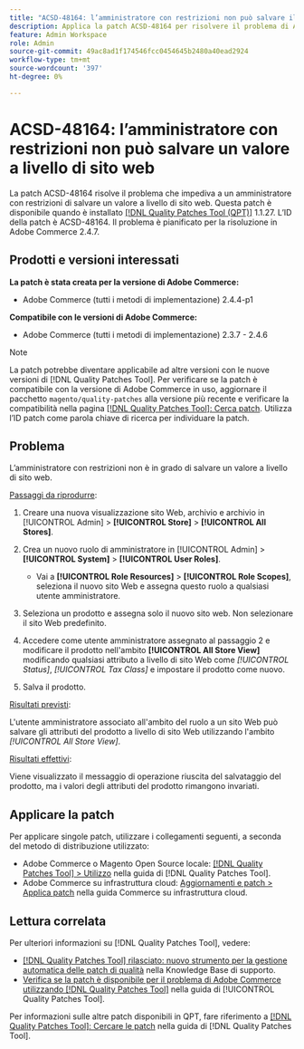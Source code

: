 ```yaml
---
title: "ACSD-48164: l’amministratore con restrizioni non può salvare il valore a livello di sito web"
description: Applica la patch ACSD-48164 per risolvere il problema di Adobe Commerce, a causa del quale un amministratore con restrizioni non può salvare un valore a livello di sito web.
feature: Admin Workspace
role: Admin
source-git-commit: 49ac8ad1f174546fcc0454645b2480a40ead2924
workflow-type: tm+mt
source-wordcount: '397'
ht-degree: 0%

---
```


# ACSD-48164: l’amministratore con restrizioni non può salvare un valore a livello di sito web

La patch ACSD-48164 risolve il problema che impediva a un amministratore con restrizioni di salvare un valore a livello di sito web. Questa patch è disponibile quando è installato [[!DNL Quality Patches Tool (QPT)]](https://experienceleague.adobe.com/en/docs/commerce-knowledge-base/kb/announcements/commerce-announcements/magento-quality-patches-released-new-tool-to-self-serve-quality-patches) 1.1.27. L’ID della patch è ACSD-48164. Il problema è pianificato per la risoluzione in Adobe Commerce 2.4.7.

## Prodotti e versioni interessati

**La patch è stata creata per la versione di Adobe Commerce:**

* Adobe Commerce (tutti i metodi di implementazione) 2.4.4-p1

**Compatibile con le versioni di Adobe Commerce:**

* Adobe Commerce (tutti i metodi di implementazione) 2.3.7 - 2.4.6

>[!NOTE]
>
>La patch potrebbe diventare applicabile ad altre versioni con le nuove versioni di [!DNL Quality Patches Tool]. Per verificare se la patch è compatibile con la versione di Adobe Commerce in uso, aggiornare il pacchetto `magento/quality-patches` alla versione più recente e verificare la compatibilità nella pagina [[!DNL Quality Patches Tool]: Cerca patch](https://experienceleague.adobe.com/tools/commerce-quality-patches/index.html). Utilizza l’ID patch come parola chiave di ricerca per individuare la patch.

## Problema

L’amministratore con restrizioni non è in grado di salvare un valore a livello di sito web.

<u>Passaggi da riprodurre</u>:

1. Creare una nuova visualizzazione sito Web, archivio e archivio in [!UICONTROL Admin] > **[!UICONTROL Store]** > **[!UICONTROL All Stores]**.
1. Crea un nuovo ruolo di amministratore in [!UICONTROL Admin] > **[!UICONTROL System]** > **[!UICONTROL User Roles]**.

   * Vai a **[!UICONTROL Role Resources]** > **[!UICONTROL Role Scopes]**, seleziona il nuovo sito Web e assegna questo ruolo a qualsiasi utente amministratore.

1. Seleziona un prodotto e assegna solo il nuovo sito web. Non selezionare il sito Web predefinito.
1. Accedere come utente amministratore assegnato al passaggio 2 e modificare il prodotto nell&#39;ambito **[!UICONTROL All Store View]** modificando qualsiasi attributo a livello di sito Web come *[!UICONTROL Status]*, *[!UICONTROL Tax Class]* e impostare il prodotto come nuovo.
1. Salva il prodotto.

<u>Risultati previsti</u>:

L&#39;utente amministratore associato all&#39;ambito del ruolo a un sito Web può salvare gli attributi del prodotto a livello di sito Web utilizzando l&#39;ambito *[!UICONTROL All Store View]*.

<u>Risultati effettivi</u>:

Viene visualizzato il messaggio di operazione riuscita del salvataggio del prodotto, ma i valori degli attributi del prodotto rimangono invariati.

## Applicare la patch

Per applicare singole patch, utilizzare i collegamenti seguenti, a seconda del metodo di distribuzione utilizzato:

* Adobe Commerce o Magento Open Source locale: [[!DNL Quality Patches Tool] > Utilizzo](https://experienceleague.adobe.com/docs/commerce-operations/tools/quality-patches-tool/usage.html) nella guida di [!DNL Quality Patches Tool].
* Adobe Commerce su infrastruttura cloud: [Aggiornamenti e patch > Applica patch](https://experienceleague.adobe.com/docs/commerce-cloud-service/user-guide/develop/upgrade/apply-patches.html) nella guida Commerce su infrastruttura cloud.

## Lettura correlata

Per ulteriori informazioni su [!DNL Quality Patches Tool], vedere:

* [[!DNL Quality Patches Tool] rilasciato: nuovo strumento per la gestione automatica delle patch di qualità](https://experienceleague.adobe.com/en/docs/commerce-knowledge-base/kb/announcements/commerce-announcements/magento-quality-patches-released-new-tool-to-self-serve-quality-patches) nella Knowledge Base di supporto.
* [Verifica se la patch è disponibile per il problema di Adobe Commerce utilizzando  [!DNL Quality Patches Tool]](/help/tools/quality-patches-tool/patches-available-in-qpt/check-patch-for-magento-issue-with-magento-quality-patches.md) nella guida di [!UICONTROL Quality Patches Tool].


Per informazioni sulle altre patch disponibili in QPT, fare riferimento a [[!DNL Quality Patches Tool]: Cercare le patch](https://experienceleague.adobe.com/tools/commerce-quality-patches/index.html) nella guida di [!DNL Quality Patches Tool].

